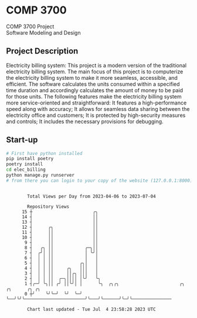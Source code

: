 # COMP 3700
COMP 3700 Project  
Software Modeling and Design
## Project Description
Electricity billing system: This project is a modern version of the traditional electricity billing system. The main focus of this project is to computerize the electricity billing system to make it more seamless, accessible, and efficient. The software calculates the units consumed within a specified time duration and accordingly calculates the amount of money to be paid for those units. The following features make the electricity billing system more service-oriented and straightforward: It features a high-performance speed along with accuracy; It allows for seamless data sharing between the electricity office and customers; It is protected by high-security measures and controls; It includes the necessary provisions for debugging.

## Start-up
```bash
# First have python installed
pip install poetry
poetry install
cd elec_billing
python manage.py runserver
# from there you can login to your copy of the website (127.0.0.1:8000), default creds are admin/admin
```

```

        Total Views per Day from 2023-04-06 to 2023-07-04

        Repository Views
      15 ┼                       ╭╮
      14 ┤                       ││
      13 ┤                       ││
      12 ┤      ╭╮               ││
      11 ┤      ││               ││
      10 ┤      ││               ││
       9 ┤      ││               ││
       8 ┤   ╭╮ ││            ╭─╮││
       7 ┤  ╭╯│ ││            │ ╰╯│
       6 ┤  │ │ ││            │   │
       5 ┤  │ │ ││          ╭╮│   │
       4 ┤  │ │ ││     ╭╮   │││   │
       3 ┤  │ │ ││     ││╭╮ │││   │
       2 ┤  │ │ ││  ╭─╮││││ │╰╯   ╰╮
       1 ┤╭─╯ ╰╮││ ╭╯ ││╰╯│ │      ╰╮  ╭╮╭╮                       ╭╮   ╭╮      ╭╮ ╭╮
       0 ┼╯    ╰╯╰─╯  ╰╯  ╰─╯       ╰──╯╰╯╰───────────────────────╯╰───╯╰──────╯╰─╯╰───────────────

        Chart last updated - Tue Jul  4 23:58:28 2023 UTC
        
```
